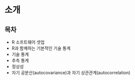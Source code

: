 # 소개

## 목차

- R 소프트웨어 셋업
- R과 함꼐하는 기본적인 기술 통계
- 기술 통계
- 추측 통계
- 정상성
- 자기 공분산(autocovariance)과 자기 상관관계(autocorrelation)
